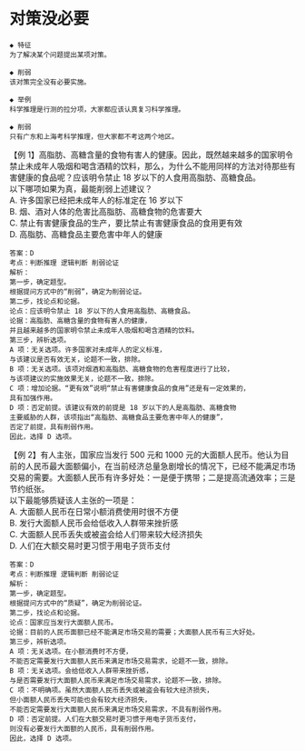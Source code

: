 # 对策没必要

```
◆ 特征
为了解决某个问题提出某项对策。

◆ 削弱
该对策完全没有必要实施。
```

```
◆ 举例
科学推理是行测的拉分项，大家都应该认真复习科学推理。

◆ 削弱
只有广东和上海考科学推理，但大家都不考这两个地区。
```

【例 1】高脂肪、高糖含量的食物有害人的健康。因此，既然越来越多的国家明令禁止未成年人吸烟和喝含酒精的饮料，那么，为什么不能用同样的方法对待那些有害健康的食品呢？应该明令禁止 18 岁以下的人食用高脂肪、高糖食品。  
以下哪项如果为真，最能削弱上述建议？  
A. 许多国家已经把未成年人的标准定在 16 岁以下  
B. 烟、酒对人体的危害比高脂肪、高糖食物的危害要大  
C. 禁止有害健康食品的生产，要比禁止有害健康食品的食用更有效  
D. 高脂肪、高糖食品主要危害中年人的健康

```
答案：D
考点：判断推理 逻辑判断 削弱论证
解析：
第一步，确定题型。
根据提问方式中的“削弱”，确定为削弱论证。
第二步，找论点和论据。
论点：应该明令禁止 18 岁以下的人食用高脂肪、高糖食品。
论据：高脂肪、高糖含量的食物有害人的健康，
并且越来越多的国家明令禁止未成年人吸烟和喝含酒精的饮料。
第三步，辨析选项。
A 项：无关选项。许多国家对未成年人的定义标准，
与该建议是否有效无关，论题不一致，排除。
B 项：无关选项。该项对烟酒和高脂肪、高糖食物的危害程度进行了比较，
与该项建议的实施效果无关，论题不一致，排除。
C 项：增加论据。“更有效”说明“禁止有害健康食品的食用”还是有一定效果的，
具有加强作用。
D 项：否定前提。该建议有效的前提是 18 岁以下的人是高脂肪、高糖食物
主要威胁的人群，该项指出“高脂肪、高糖食品主要危害中年人的健康”，
否定了前提，具有削弱作用。
因此，选择 D 选项。
```

【例 2】有人主张，国家应当发行 500 元和 1000 元的大面额人民币。他认为目前的人民币最大面额偏小，在当前经济总量急剧增长的情况下，已经不能满足市场交易的需要。大面额人民币有许多好处：一是便于携带；二是提高流通效率；三是节约纸张。  
以下最能够质疑该人主张的一项是：  
A. 大面额人民币在日常小额消费使用时很不方便  
B. 发行大面额人民币会给低收入人群带来挫折感  
C. 大面额人民币丢失或被盗会给人们带来较大经济损失  
D. 人们在大额交易时更习惯于用电子货币支付

```
答案：D
考点：判断推理 逻辑判断 削弱论证
解析：
第一步，确定题型。
根据提问方式中的“质疑”，确定为削弱论证。
第二步，找论点和论据。
论点：国家应当发行大面额人民币。
论据：目前的人民币面额已经不能满足市场交易的需要；大面额人民币有三大好处。
第三步，辨析选项。
A 项：无关选项。在小额消费时不方便，
不能否定需要发行大面额人民币来满足市场交易需求，论题不一致，排除。
B 项：无关选项。会给低收入人群带来挫折感，
与是否需要发行大面额人民币来满足市场交易需求，论题不一致，排除。
C 项：不明确项。虽然大面额人民币丢失或被盗会有较大经济损失，
但小面额人民币丢失可能也会有较大经济损失，
不能否定需要发行大面额人民币来满足市场交易需求，不具有削弱作用。
D 项：否定前提。人们在大额交易时更习惯于用电子货币支付，
则没有必要发行大面额的人民币，具有削弱作用。
因此，选择 D 选项。
```
